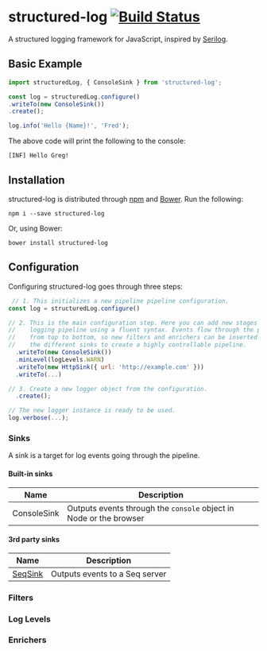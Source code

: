 # structured-log [![Build Status](https://travis-ci.org/structured-log/structured-log.svg)](https://travis-ci.org/structured-log/structured-log)

A structured logging framework for JavaScript, inspired by [Serilog](http://serilog.net/).

## Basic Example

```js
import structuredLog, { ConsoleSink } from 'structured-log';

const log = structuredLog.configure()
.writeTo(new ConsoleSink())
.create();

log.info('Hello {Name}!', 'Fred');
```

The above code will print the following to the console:

    [INF] Hello Greg!

## Installation

structured-log is distributed through [npm](https://www.npmjs.com/package/structured-log) and [Bower](https://bower.io/). Run the following:

    npm i --save structured-log

Or, using Bower:

    bower install structured-log

## Configuration

Configuring structured-log goes through three steps:

```js
 // 1. This initializes a new pipeline pipeline configuration.
const log = structuredLog.configure()

// 2. This is the main configuration step. Here you can add new stages to the
//    logging pipeline using a fluent syntax. Events flow through the pipeline
//    from top to bottom, so new filters and enrichers can be inserted between
//    the different sinks to create a highly controllable pipeline.
  .writeTo(new ConsoleSink())
  .minLevel(logLevels.WARN)
  .writeTo(new HttpSink({ url: 'http://example.com' }))
  .writeTo(...)

// 3. Create a new logger object from the configuration.
  .create();

// The new logger instance is ready to be used.
log.verbose(...);
```

### Sinks

A sink is a target for log events going through the pipeline.

#### Built-in sinks
|Name|Description|
|---|---|
|ConsoleSink|Outputs events through the `console` object in Node or the browser|

#### 3rd party sinks
|Name|Description|
|---|---|
|[SeqSink](https://github.com/Wedvich/structured-log-seq-sink)|Outputs events to a Seq server|

### Filters

### Log Levels

### Enrichers
